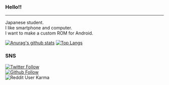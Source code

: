 ### Hello!!
---
Japanese student.  
I like smartphone and computer.  
I want to make a custom ROM for Android.  

[![Anurag's github stats](https://github-readme-stats.vercel.app/api?username=toufune&show_icons=true&theme=synthwave)](https://github.com/toufune)
[![Top Langs](https://github-readme-stats.vercel.app/api/top-langs/?username=toufune)](https://github.com/toufune)

### SNS
[![Twitter Follow](https://img.shields.io/twitter/follow/toufu14271?style=social)](https://twitter.com/toufu14271?s=09)  
[![Github Follow](https://img.shields.io/github/followers/toufune?style=social)](https://github.com/toufune/)  
![Reddit User Karma](https://img.shields.io/reddit/user-karma/link/Toufu14721?style=social)

<!--
**toufune/toufune** is a ✨ _special_ ✨ repository because its `README.md` (this file) appears on your GitHub profile.

Here are some ideas to get you started:

- 🔭 I’m currently working on ...
- 🌱 I’m currently learning ...
- 👯 I’m looking to collaborate on ...
- 🤔 I’m looking for help with ...
- 💬 Ask me about ...
- 📫 How to reach me: ...
- 😄 Pronouns: ...
- ⚡ Fun fact: ...
-->
